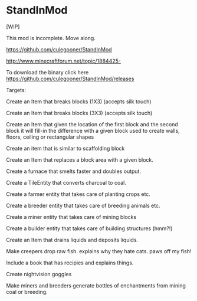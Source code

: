 StandInMod
==========


[WIP]

This mod is incomplete. Move along.


https://github.com/culegooner/StandInMod

http://www.minecraftforum.net/topic/1884425-

To download the binary click here https://github.com/culegooner/StandInMod/releases

Targets:

Create an Item that breaks blocks (1X3) (accepts silk touch)

Create an Item that breaks blocks (3X3) (accepts silk touch)

Create an Item that given the location of the first block and the second block it will fill-in the difference with a given block
used to create walls, floors, ceiling or rectangular shapes

Create an item that is similar to scaffolding block

Create an Item that replaces a block area with a given block.

Create a furnace that smelts faster and doubles output.

Create a TileEntity that converts charcoal to coal.

Create a farmer entity that takes care of planting crops etc.

Create a breeder entity that takes care of breeding animals etc.

Create a miner entity that takes care of mining blocks

Create a builder entity that takes care of building structures (hmm?!)

Create an Item that drains liquids and deposits liquids.

Make creepers drop raw fish. explains why they hate cats. paws off my fish!

Include a book that has recipies and explains things.

Create nightvision goggles

Make miners and breeders generate bottles of enchantments from mining coal or breeding.






